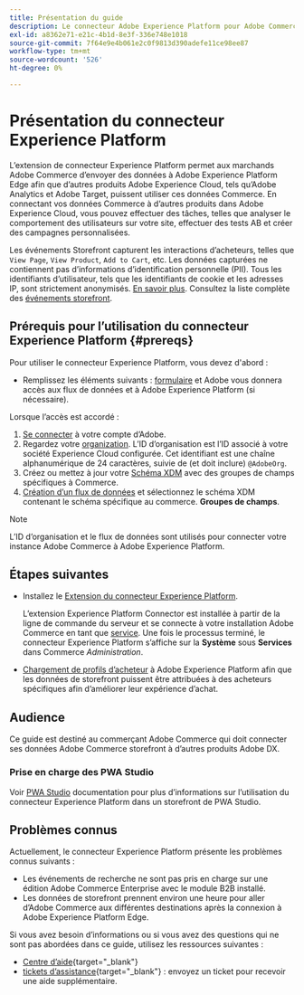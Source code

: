 ```yaml
---
title: Présentation du guide
description: Le connecteur Adobe Experience Platform pour Adobe Commerce connecte votre instance Commerce à d’autres produits Adobe Experience Cloud.
exl-id: a8362e71-e21c-4b1d-8e3f-336e748e1018
source-git-commit: 7f64e9e4b061e2c0f9813d390adefe11ce98ee87
workflow-type: tm+mt
source-wordcount: '526'
ht-degree: 0%

---
```


# Présentation du connecteur Experience Platform

L’extension de connecteur Experience Platform permet aux marchands Adobe Commerce d’envoyer des données à Adobe Experience Platform Edge afin que d’autres produits Adobe Experience Cloud, tels qu’Adobe Analytics et Adobe Target, puissent utiliser ces données Commerce. En connectant vos données Commerce à d’autres produits dans Adobe Experience Cloud, vous pouvez effectuer des tâches, telles que analyser le comportement des utilisateurs sur votre site, effectuer des tests AB et créer des campagnes personnalisées.

Les événements Storefront capturent les interactions d’acheteurs, telles que `View Page`, `View Product`, `Add to Cart`, etc. Les données capturées ne contiennent pas d’informations d’identification personnelle (PII). Tous les identifiants d’utilisateur, tels que les identifiants de cookie et les adresses IP, sont strictement anonymisés. [En savoir plus](https://www.adobe.com/privacy/experience-cloud.html). Consultez la liste complète des [événements storefront](events.md).

## Prérequis pour l’utilisation du connecteur Experience Platform {#prereqs}

Pour utiliser le connecteur Experience Platform, vous devez d&#39;abord :

- Remplissez les éléments suivants : [formulaire](https://forms.office.com/pages/responsepage.aspx?id=Wht7-jR7h0OUrtLBeN7O4VH_dtG9hJVAk_TqGkZC2DxUM1FSWkdJOE41UVpUWUw0M1JWV0RKS1VXQi4u) et Adobe vous donnera accès aux flux de données et à Adobe Experience Platform (si nécessaire).

Lorsque l’accès est accordé :

1. [Se connecter](https://helpx.adobe.com/manage-account/using/access-adobe-id-account.html) à votre compte d’Adobe.
1. Regardez votre [organization](https://experienceleague.adobe.com/docs/core-services/interface/administration/organizations.html?lang=en#concept_EA8AEE5B02CF46ACBDAD6A8508646255). L’ID d’organisation est l’ID associé à votre société Experience Cloud configurée. Cet identifiant est une chaîne alphanumérique de 24 caractères, suivie de (et doit inclure) `@AdobeOrg`.
1. Créez ou mettez à jour votre [Schéma XDM](update-xdm.md) avec des groupes de champs spécifiques à Commerce.
1. [Création d’un flux de données](https://experienceleague.adobe.com/docs/experience-platform/edge/datastreams/overview.html?lang=en) et sélectionnez le schéma XDM contenant le schéma spécifique au commerce. **Groupes de champs**.

>[!NOTE]
>
> L’ID d’organisation et le flux de données sont utilisés pour connecter votre instance Adobe Commerce à Adobe Experience Platform.

## Étapes suivantes

- Installez le [Extension du connecteur Experience Platform](install.md).

   L’extension Experience Platform Connector est installée à partir de la ligne de commande du serveur et se connecte à votre installation Adobe Commerce en tant que [service](../landing/saas.md). Une fois le processus terminé, le connecteur Experience Platform s’affiche sur la **Système** sous **Services** dans Commerce _Administration_.
- [Chargement de profils d’acheteur](profile.md) à Adobe Experience Platform afin que les données de storefront puissent être attribuées à des acheteurs spécifiques afin d’améliorer leur expérience d’achat.

## Audience

Ce guide est destiné au commerçant Adobe Commerce qui doit connecter ses données Adobe Commerce storefront à d’autres produits Adobe DX.

### Prise en charge des PWA Studio

Voir [PWA Studio](https://developer.adobe.com/commerce/pwa-studio/integrations/adobe-commerce/aep/) documentation pour plus d’informations sur l’utilisation du connecteur Experience Platform dans un storefront de PWA Studio.

## Problèmes connus

Actuellement, le connecteur Experience Platform présente les problèmes connus suivants :

- Les événements de recherche ne sont pas pris en charge sur une édition Adobe Commerce Enterprise avec le module B2B installé.
- Les données de storefront prennent environ une heure pour aller d’Adobe Commerce aux différentes destinations après la connexion à Adobe Experience Platform Edge.

Si vous avez besoin d’informations ou si vous avez des questions qui ne sont pas abordées dans ce guide, utilisez les ressources suivantes :

- [Centre d’aide](https://support.magento.com/hc/en-us){target=&quot;_blank&quot;}
- [tickets d’assistance](https://support.magento.com/hc/en-us/articles/360000913794#submit-ticket){target=&quot;_blank&quot;} : envoyez un ticket pour recevoir une aide supplémentaire.
